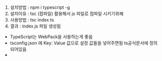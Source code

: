 1. 설치방법 : npm i typescript -g 
2. 설치이유 : tsc (컴파일) 활용해서 js 파일로 컴파일 시키기위해
3. 사용방법 : tsc index.ts
4. 결과 : index.js 파일 생성됨

- TypeScript는 WebPack을 사용하는게 좋음
- tsconfig.json 에 Key: Value 값으로 설정 값들을 넣어주면됨 ts공식문서에 정의 되어있음
- 